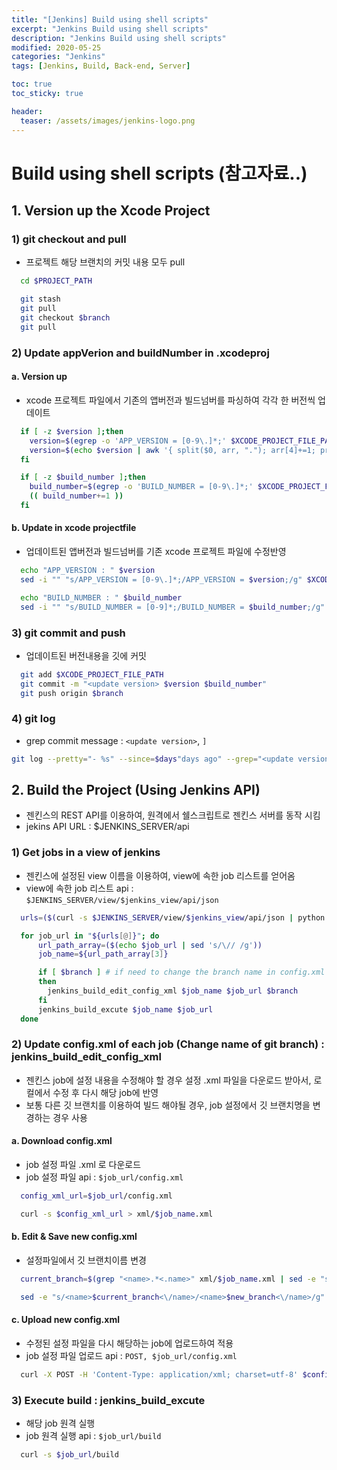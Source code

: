 ```yaml
---
title: "[Jenkins] Build using shell scripts"
excerpt: "Jenkins Build using shell scripts"
description: "Jenkins Build using shell scripts"
modified: 2020-05-25
categories: "Jenkins"
tags: [Jenkins, Build, Back-end, Server]

toc: true
toc_sticky: true

header:
  teaser: /assets/images/jenkins-logo.png
---
```


#  Build using shell scripts (참고자료..)

## 1. Version up the Xcode Project

### 1) git checkout and pull
- 프로젝트 해당 브랜치의 커밋 내용 모두 pull
```bash
  cd $PROJECT_PATH

  git stash
  git pull
  git checkout $branch
  git pull
```
### 2) Update appVerion and buildNumber in .xcodeproj
#### a. Version up
- xcode 프로젝트 파일에서 기존의 앱버전과 빌드넘버를 파싱하여 각각 한 버전씩 업데이트
```bash
  if [ -z $version ];then
    version=$(egrep -o 'APP_VERSION = [0-9\.]*;' $XCODE_PROJECT_FILE_PATH | sort -u | sed -e "s/APP_VERSION = //g" | sed -e "s/;//g")
    version=$(echo $version | awk '{ split($0, arr, "."); arr[4]+=1; print arr[1]"."arr[2]"."arr[3]"."arr[4];}')
  fi

  if [ -z $build_number ];then
    build_number=$(egrep -o 'BUILD_NUMBER = [0-9\.]*;' $XCODE_PROJECT_FILE_PATH | sort -u | sed -e "s/BUILD_NUMBER = //g" | sed -e "s/;//g")
    (( build_number+=1 ))
  fi
```
#### b. Update in xcode projectfile
- 업데이트된 앱버전과 빌드넘버를 기존 xcode 프로젝트 파일에 수정반영
```bash
  echo "APP_VERSION : " $version
  sed -i "" "s/APP_VERSION = [0-9\.]*;/APP_VERSION = $version;/g" $XCODE_PROJECT_FILE_PATH

  echo "BUILD_NUMBER : " $build_number
  sed -i "" "s/BUILD_NUMBER = [0-9]*;/BUILD_NUMBER = $build_number;/g" $XCODE_PROJECT_FILE_PATH
```
### 3) git commit and push
- 업데이트된 버전내용을 깃에 커밋
```bash
  git add $XCODE_PROJECT_FILE_PATH
  git commit -m "<update version> $version $build_number"
  git push origin $branch
```

### 4) git log
- grep commit message : `<update version>`, `]`
```bash
git log --pretty="- %s" --since=$days"days ago" --grep="<update version>" --grep="]"
```

## 2. Build the Project (Using Jenkins API)

- 젠킨스의 REST API를 이용하여, 원격에서 쉘스크립트로 젠킨스 서버를 동작 시킴
- jekins API URL : $JENKINS_SERVER/api

### 1) Get jobs in a view of jenkins
- 젠킨스에 설정된 view 이름을 이용하여, view에 속한 job 리스트를 얻어옴
- view에 속한 job 리스트 api : `$JENKINS_SERVER/view/$jenkins_view/api/json`
```bash
  urls=($(curl -s $JENKINS_SERVER/view/$jenkins_view/api/json | python -m json.tool | awk '/url/ && /job/ {print $2}' | sed 's/\"//g'))

  for job_url in "${urls[@]}"; do
      url_path_array=($(echo $job_url | sed 's/\// /g'))
      job_name=${url_path_array[3]}

      if [ $branch ] # if need to change the branch name in config.xml of jenkins jobs
      then
        jenkins_build_edit_config_xml $job_name $job_url $branch
      fi
      jenkins_build_excute $job_name $job_url
  done
```
### 2) Update config.xml of each job (Change name of git branch) : jenkins_build_edit_config_xml
- 젠킨스 job에 설정 내용을 수정해야 할 경우 설정 .xml 파일을 다운로드 받아서, 로컬에서 수정 후 다시 해당 job에 반영
- 보통 다른 깃 브랜치를 이용하여 빌드 해야될 경우, job 설정에서 깃 브랜치명을 변경하는 경우 사용
#### a. Download config.xml
- job 설정 파일 .xml 로 다운로드
- job 설정 파일 api : `$job_url/config.xml`
```bash
  config_xml_url=$job_url/config.xml

  curl -s $config_xml_url > xml/$job_name.xml
```
#### b. Edit & Save new config.xml
- 설정파일에서 깃 브랜치이름 변경
```bash
  current_branch=$(grep "<name>.*<.name>" xml/$job_name.xml | sed -e "s/^.*<name/<name/" | cut -f2 -d">"| cut -f1 -d"<")

  sed -e "s/<name>$current_branch<\/name>/<name>$new_branch<\/name>/g" xml/$job_name.xml > xml/new/$job_name.xml
```
#### c. Upload new config.xml
- 수정된 설정 파일을 다시 해당하는 job에 업로드하여 적용
- job 설정 파일 업로드 api :  `POST, $job_url/config.xml`
```bash
  curl -X POST -H 'Content-Type: application/xml; charset=utf-8' $config_xml_url --data-binary @xml/new/$job_name.xml
```
### 3) Execute build : jenkins_build_excute
- 해당 job 원격 실행
- job 원격 실행 api : `$job_url/build`
```bash
  curl -s $job_url/build
```
